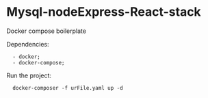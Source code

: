 # Mysql-nodeExpress-React-stack
Docker compose boilerplate

Dependencies:

      - docker;
      - docker-compose;


Run the project:

      docker-composer -f urFile.yaml up -d
      
      
